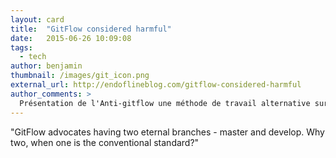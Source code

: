 ```yaml
---
layout: card
title:  "GitFlow considered harmful"
date:   2015-06-26 10:09:08
tags:
  - tech
author: benjamin
thumbnail: /images/git_icon.png
external_url: http://endoflineblog.com/gitflow-considered-harmful
author_comments: >
  Présentation de l'Anti-gitflow une méthode de travail alternative sur git, utilisée par servebox !
---
```


"GitFlow advocates having two eternal branches - master and develop. Why two, when one is the conventional standard?"
